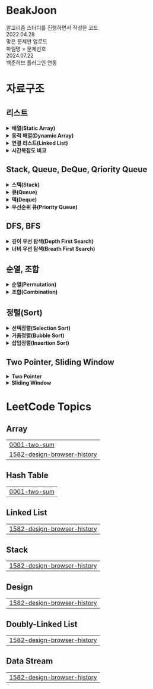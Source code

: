 # BeakJoon
알고리즘 스터디를 진행하면서 작성한 코드 \
2022.04.28 \
맞은 문제만 업로드 \
파일명 = 문제번호 \
2024.07.22 \
백준허브 플러그인 연동


# 자료구조

## 리스트
<details>
  <summary><b>배열(Static Array)</b></summary>
  <div markdown="1">
    
  - 고정된 저장공간 -> 선언 시 size 할당 필요.
    ```  
        int[] arr1 = new int[5]; //size가 5인 int형 배열 - 공간만 우선 할당
        int[] arr2 = {1,2,3,4,5}; //size가 5인 int형 배열 - 공간 + 값 할당
    ```  
  - 데이터를 연속적·순차적으로 저장 -> 첫 주소값만 알면 어떤 index에도 바로 접근 가능 -> 시간복잡도 O(1)
    ```
      ex) 첫 주소 = 0X4AF55
      -> 두 번째 데이터 = 0X4AF55 +4*1(byte)
      -> 세 번째 데이터 = 0X4AF55 +4*2(byte)
        ...
      -> n 번째 데이터 = 0X4AF55 +4*(n-1)(byte)
      => 시간복잡도 O(1)
     ```
  - LinkedList의 경우 탐색 시 시간복잡도가 O(n). 따라서 데이터 갯수가 정해져 있다면 배열을 사용하는 것이 효율적.
  - 하지만 데이터 갯수가 정해져 있지 않아 매번 크기가 큰 배열을 선언해야 한다면 메모리 비효율 발생 + 선언 시 정한 size 보다 더 많은 데이터가 저장돼야 하면 에러 발생 => `동적배열` 사용

  </div>
</details>

<details>
  <summary><b>동적 배열(Dynamic Array)</b></summary>
  <div markdown="1">
    
  - 유동적으로 배열 크기 조정.
  - 기존에 할당된 size를 초과하면 size를 2배로 늘린 배열을 새로 선언(doubling)하고 새로운 배열에 데이터 이동, 이후 기존 배열을 삭제함. (resize)
  - java에서는 `ArrayList`로 구현됨.
  - `add(E element)` : 시간복잡도가 배열 크기를 늘려야 하는 경우엔 O(n), 아닌 경우엔 O(1). 아닌 경우가 더 많기 때문에 평균적으로 O(1)
  - `add(int index, E element)` : 인자로 넘겨지는 인덱스 뒤의 데이터를 우측으로 한 칸 씩 이동시킴 -> 시간복잡도 O(n)
  - `remove(int index), remove(E element)` : 해당되는 데이터 찾아서 제거 후 뒤의 데이터를 좌측으로 한 칸 씩 이동시킴 -> 시간복잡도 O(n)
  - `indexOf(Object o)` : 배열 전체 순회 -> 시간복잡도 O(n)
    ``` java
      List<String> list = new ArrayList<String>();
      //get at 시간복잡도 : O(1)
      list.get(1);
      
      //insert back 시간복잡도 :amortized O(1)
      list.add("end");
      
      //insert at 시간복잡도 : O(n) 
      list.add(0, "add");
      
      //remove at 시간복잡도 : O(n)
      list.remove(0);
      list.remove("add");
      
      //search by value 시간복잡도 : O(n)
      list.indexOf("add"); //null일 경우 return -1 
    ```
  </div>
</details>

<details>
  <summary><b>연결 리스트(Linked List)</b></summary>
  <div markdown="1">

  - 'Node'라는 구조체가 연결되는 형식으로 데이터를 저장. '포인터'를 통해 각각의 노드에 접근함.
  - 'Node' : 값(data)와 이전, 다음 노드를 가리키는 '포인터'로 구성됨.
  - '이전 포인터(prev)' : 이전 노드를 가리키는 포인터. 첫 번째 노드(head)의 경우 null 값을 가짐.
  - '다음 포인터(next)' : 다음 노드를 가리키는 포인터. 마지막 노드의 경우 null 값을 가짐.
  - 다음 노드를 가리키는 포인터가 하나만 있는 경우를 Singly Linked List, 이전과 다음 노드 모두 있는 경우는 Doubly Linked List라고 함.
  - java의 Linked List는 Doubly Linked List로 구현되어있음.
  - 배열과 달리 메모리 상에서 연속적으로 저장되지 않기 때문에 사용에 좀 더 자유로움.
  - 메모리상에서는 비연속적이지만, 자료의 주소값을 통해 순차적으로 접근 가능함.
    ```java
     LinkedList<String> linkedList = new LinkedList<String>();
        
      /*데이터 삽입*/
      
      //insert first 시간복잡도 : O(1)
      linkedList.addFirst("first"); //deque
      
      //insert last 시간복잡도 : O(1)
      linkedList.addLast("last"); //deque
      
      //insert at 시간복잡도 : O(n)
      linkedList.add(1, "mid"); //list
      
      //insert last return boolean 시간복잡도 : O(1)
      linkedList.offer("offer1"); //deque, queue
      linkedList.offerLast("last"); //deque

      /*데이터 조회*/
      //get first 시간복잡도 : O(1)
      linkedList.getFirst(); //deque
      //get last 시간복잡도 : O(1)
      linkedList.getLast(); //deque
      //get at 시간복잡도 : O(n)
      linkedList.get(2); //list
      
      /*데이터 삭제*/
      //remove first 시간복잡도 : O(1) 
      linkedList.remove(); //deque, queue
      linkedList.removeFirst(); //deque
      
      //remove last 시간복잡도 : O(1)
      linkedList.removeLast(); //deque
      
      //remove at 시간복잡도 : O(n)
      linkedList.remove(1); //list
      
      /*데이터 수정*/
      linkedList.set(1, "set");
    ````
   
  </div>
</details>

<details>
  <summary><b>시간복잡도 비교</b></summary>
  <div markdown="1">

  |action|Static Array|Dynamic Array|Linked List|
  |---|---|---|---|
  |access|O(1)|O(1)|O(n)|
  |getFirst/getLast|-|-|O(1)|
  |update|O(1)|O(1)|O(n)|
  |insert back|O(1)|amortized O(1)|O(n)-Singly \| O(1)-Doubly|
  |insert front|-|O(n)|O(1)|
  |insert at|O(n)|O(n)|O(n)|
  |remove back|O(1)|O(1)|O(n)-Singly \| O(1)-Doubly|
  |remove front|-|O(n)|O(1)|
  |remove at|O(n)|O(n)|O(n)|
  
  </div>
</details>

## Stack, Queue, DeQue, Qriority Queue
<details>
  <summary><b>스택(Stack)</b></summary>
  <div markdown="1">
    
  - 나중에 저장된 것을 먼저 꺼냄 -> 후입선출(LIFO)
  - 매소드
    |type|method|설명|
    |---|---|---|
    |boolean|empty()|Stack이 피어있는지 확인|
    |Object|peek()|맨 위에 저장된 객체 반환(반환 후 삭제x, 비어있으면 EmptyStackException 발생)|
    |Object|pop()|맨 위에 저장된 객체 반환(반환 후 삭제o, 비버있으면 EmptyStackException 발생)|
    |Object|push()|객체 저장|
    |int|search(Object o)|객체를 찾아서 위치 전달. 없으면 -1 전달(배열과 달리 인덱스 1부터 시작)|
  - 예시
    ```java
    import java.util.Stack;
    
    public class Main {
        public static void main(String[] args) {
    		
    		Stack<Integer> stack = new Stack<Integer>();
                      // 인덱스 
    		stack.push(1); //5
    		stack.push(2); //4 
    		stack.push(3); //3 
    		stack.push(4); //2 
    		stack.push(5); //1
    		
    		System.out.println(stack.search(4)); // 결과 : 2
    		System.out.println(stack.peek()); // 결과 : 5
    		System.out.println(stack.pop()); // 결과 : 5
    		System.out.println(stack.peek()); // 결과 : 4
    ```
  </div>
</details>

<details>
  <summary><b>큐(Queue)</b></summary>

  <div markdown="1">

  - 먼저 저장한 것을 먼저 꺼냄 -> 선입선출(FIFO)
  - 메소드
    |type|method|설명|
    |---|---|---|
    |boolean|add(Object o)|객체 저장(저장공간 부족하면 IllegalStateException 발생)|
    |Object|remove()|객체 반환 후 삭제o(Queue가 비어있으면 NoSuchElementException 발생)|
    |Object|element()|객체 반환 후 삭제x(Queue가 비어있으면 NoSuchElementException 발생)|
    |boolean|offer(Object o)|객체 저장(저장공간 부족하면 false 반환)|
    |Object|poll()|객체 반환 후 삭제o(Queue가 비어있으면 null 반환)|
    |Object|peek()|겍체 반환 후 삭제x(Queue가 비어있으면 null 반환)|
  - 예시
    ```java
     import java.util.Queue;
    
    public class Main {
      public static void main(String[] args) {
        Queue<Integer> queue = new LinkedList<Integer>();
        
        queue.add(1);
        queue.add(2);
        queue.add(3);
        queue.add(4);
        queue.add(5);
  
        System.out.println(queue.element()); //결과 : 1
        System.out.println(queue.remove()); //결과 : 1
        System.out.println(queue.element()); //결과 : 2
        System.out.println(queue.remove()); //결과 : 2
        System.out.println(queue.remove()); //결과 : 3
        System.out.println(queue.element()); //결과 : 4 
    ```    
  </div>
</details>

<details>
  <summary><b>덱(Deque)</b></summary>

  <div markdown="1">

  - 양쪽에서 추가,삭제 가능한 양방향 큐(Double-Ended Queue)
  - Queue를 상속받아 구현되며, Java에서는 ArrayDeque, LinkedList 등으로 구현됨
  - Stack 대신 Deque를 사용해야 하는 이유 : Stack은 Vector 클래스를 상속받아 구현됨. Vector는 동기화된 메서드로 구현되어있어 멀티 스레드 환경에서는 안전하지만 단일 스레드 환경에서는 동기화 차리에 대한 오버헤드가 발생하면서 성능이 저하됨. 이로인해 Vector 사용이 권장되지 않고 Vector를 상속받는 Stack 또한 권장되지 않음. 
  - 메소드
    - Stack과 대응되는 매소드 (addLast/addremove 또는 addFirst/removeFirst)
      |Stack|Deque|
      |---|---|
      |push(e)|addFirst(e)|
      |pop()|removeFirst()|
      |peek()|peekFirst()|
    - Queue와 대응되는 메소드
      |Queue|Deque|
      |---|---|
      |add(e)|addLast(e)|
      |offer(e)|offerLast(e)|
      |remove()|removeFirst()|
      |poll()|pollFirst()|
      |element()|getFirst()|
      |peek()|peekFirst()|

  </div>
</details>

<details>
  <summary><b>우선순위 큐(Priority Queue)</b></summary>

  <div markdown="1">
    
  - 들어오는 순서에 상관 없이 우선순위가 높은 데이터가 먼저 나가는 자료구조
  - `힙(Heap)`을 이용하여 구현하는 것이 가장 효율적
  - 배열 vs 힙 시간복잡도 비교
    ||배열|힙|
    |---|---|---|
    |원소 추가|O(1)|O(logN)|
    |우선순위 가장 높은 원소 확인|O(N)|O(1)|
    |우선순위 가장 높은 원소 제거|O(N)|O(logN)|
  - `힙(Heap)` : 우선순위큐를 위해 고안된 `완전이진트리` 형태의 자료구조
  - `완전이진트리` : 두 개의 자식 노드만 갖는 이진트리. 마지막 레벨을 제외한 모든 레벨이 채워져 있고, 마지막 레벨은 왼쪽부터 채워져야함.
  - 힙의 종류
    - 최대 힙(Max Heap) : 부모 노드의 값이 자식 노드보다 크거나 같음. 가장 위의 노드가 최댓값.
    - 최소 힙(Min Heap) : 부모 노드의 값이 자식 노드보다 작거나 같음. 가장 위의 노드가 최솟값.
  - 힙을 배열로 표현했을 때의 인덱스
    - 왼쪽 자식 노드 : 부모 노드 *2
    - 오른쪽 자식 노드 : 부모 노드*2+1
    - 부모 노드 : 자식 노드/2

  - 노드 삽입
    - 마지막 레벨의 왼쪽 부터 삽입. 삽입 후 부모 노드와 비교 후 우선순위에 따라 노드 변경.
      ``` java
      //Min Heap
      ArrayList<Integer> heap = new ArrayList<Integer>();
      public void insert(int number) {
        int i = heap.size()+1; //마지막 노드의 인덱스
    
        while(i>1 && number < heap.get(i/2)) { //첫번째 노드까지  부모 노드와 비교
          //부모 노드 보다 작으면 부모노드를 자식 노드로, 새로 들어온 노드를 부모노드로 변경
          heap.set(i, heap.get(i/2));
          i/=2; //부모 노드로 이동
        }
        heap.set(i, number);
      }
      ```
  - 노드 삭제
    - 최상위 노드를 삭제하면 트리구조가 깨지기 때문에 젤 마지막 노드와 최상위 노드의 자리를 변경 후 마지막 노드 삭제. 이후 자식 노드와 비교하며 우선순위에 따라 노드 변경.
      ```java
       //Min Heap
      ArrayList<Integer> heap = new ArrayList<Integer>();
      public void delete() {
        int temp = heap.get(heap.size()); //최상위로 올릴 노드
        heap.set(heap.size(), heap.get(1)); //첫번째 노드를 마지막 노드로 이동
        heap.remove(heap.size()); //마지막 노드 삭제
        int parent = 1; //현재 노드
        int child = 2; //자식 노드
        
        while(child<heap.size() && temp < heap.get(child)) { //마지막 노드 까지 자식노드와 비교, 자식 노드보다 작으면 중단
          //왼쪽 노드 보다 오른쪽 노드가 더 작으면 오른쪽 노드로 이동
          if(heap.get(child) > heap.get(child+1)) {
            child++;
          }
          
          //자식 노드와 자리 바꾸고 다음 자식노드와 비교
          heap.set(parent, heap.get(child));
          parent = child;
          child = child*2;
        }
        heap.set(parent, temp);
      }
      ```

    - 자바의 Priority Queue
      ```java
      public static void main(String[] args) throws IOException {
        //오름차순
        PriorityQueue<Integer> asc = new PriorityQueue<Integer>();
      
        asc.add(5);
        asc.add(3);
        asc.add(2);
        asc.add(6);
        asc.add(1);
      
        while(!asc.isEmpty()) {
          System.out.println(asc.poll()); // 출력 : 1 2 3 5 6
        }

        //내림차순
        PriorityQueue<Integer> desc = new PriorityQueue<Integer>(Collections.reverseOrder());
      
        desc.add(5);
        desc.add(3);
        desc.add(2);
        desc.add(6);
        desc.add(1);
      
        while(!desc.isEmpty()) {
          System.out.println(desc.poll()); // 출력 : 6 5 3 2 1
        }

        //람다식을 이용하여 우선순위 변경
        PriorityQueue<Integer> abs = new PriorityQueue<Integer>((o1, o2) -> {
  			if(Math.abs(o1) == Math.abs(o2)) {
  				return o1 - o2; //절댓값이 같으면 더 작은 수 우선
  			} else {
  				return Math.abs(o1) - Math.abs(o2); //절댓값이 작은 순서대로
  			}
  		});
  		
  		abs.add(1);
  		abs.add(-1);
  		abs.add(-2);
  		abs.add(-3);
  		System.out.println("abs:"+abs.poll()); // 출력 : -1
      }
      ```
  </div>
</details>

## DFS, BFS
<details>
  <summary><b>깊이 우선 탐색(Depth First Search)</b></summary>

  <div markdown="1">

  - 그래프에서 깊은 부분을 우선적으로 탐색하는 알고리즘
  - 동작 과정
    1. 첫 번째 노드 방문
    2. 인접 노드 유무 확인
    3. 인접 노드 존재o -> 현재 노드를 스택에 저장 후 방문처리
    4. 인접 노드 존재x -> 스택에서 최상단 노드 꺼내어 해당 노드로 이동
    5. 2~4번 순서 반복하다가 인접 노드가 없고 스택에 저장된 노드도 없으면 탐색 종료

  - 장점
    - 현재 순회 중인 노드만 저장(Stack 활용)하기 때문에 BFS에 비해 메모리 공간을 덜 차지함
    - 목표 노드가 깊은 단계에 있는 경우 해를 빨리 구할 수 있음
  - 단점
    - 해가 없는 경로에 깊이 빠질 수 있음 -> 미리 지정한 임의의 깊이까지만 탐색하고, 목표 노드를 발견하지 못하면 다음 경로를 탐색하도록 설정해야 함
    - 얻은 해가 최단 경로라는 보장은 없음(최적의 해가 아닐 수 있음)
  - java 구현
    ```java
    package demo;
    
    import java.io.*;
    import java.util.*;
    
    public class Main{
    
    	static Deque<Integer> stack = new LinkedList<Integer>();
    	static boolean visited[];
    	static int graph[][]; 
    	static int nodes;
    	static int edges;
    	static StringBuffer sb;
    
    	public static void main(String[] args) throws IOException {
    		BufferedReader br = new BufferedReader(new InputStreamReader(System.in));
    		StringTokenizer st = new StringTokenizer(br.readLine());
    		nodes = Integer.parseInt(st.nextToken());
    		edges = Integer.parseInt(st.nextToken());
    		int start = Integer.parseInt(st.nextToken());
    		visited = new boolean[nodes+1];
    		graph = new int[nodes+1][nodes+1];
    		sb = new StringBuffer();
    		
    		for(int i=0; i<edges; i++) {
    			StringTokenizer st2 = new StringTokenizer(br.readLine());
    			int node1 = Integer.parseInt(st2.nextToken());
    			int node2 = Integer.parseInt(st2.nextToken());
    			graph[node1][node2] = 1;
    			graph[node2][node1] = 1;
    		}
    		
    		
    		visited[start] = true;
    		stack.add(start);
    		sb.append(start).append(" ");
    		
    		dfs(start);
    		
    		System.out.println(sb.toString());
    		
    	}
    
    	public static void dfs(int current) {
    		for(int j=1; j<=nodes; j++) {
    			//인접 노드 확인
    			if(graph[current][j] == 1) {
    				//방문 여부 확인
    				if(!visited[j]) {
    					//스택에 저장 후 방문 처리
    					stack.add(j);
    					visited[j] = true;
    					
    					sb.append(j).append(" ");
    					//인접 노드 방문
    					dfs(j);
    				}
    			}
    		}
    	}
    }
    ```
  </div>
</details>

<details>
  <summary><b>너비 우선 탐색(Breath First Search)</b></summary>

  <div markdown="1">
    
  - 그래프에서 가까운 노드부터 우선적으로 탐색하는 알고리즘
  - 큐 자료구조를 이용함
  - 동작과정
    1. 첫번째 노드 방문처리 후 인접 노드를 큐에 저장
    2. 큐에서 값을 꺼내어 방문처리 후 인접 노드 중 방문하지 않은 노드 있다면  큐에 저장.
    3. 큐에서 값을 꺼낼 수 없을 때 까지 2~3번 반복.

  - 장점
    - 최단 경로를 구할 수 있음
  - 단점
    - 경로가 매우 길 경우 탐색해야하는 노드의 수가 증가함으로 메모리 공간을 많이 차지함
    - 해가 존재하지 않는다면 유한 그래프의 경우 모든 그래프를 탐색한 후 실패로 끝남
    - 무한 그래프의 경우 해를 찾지 못하고 끝내지도 못함
  - java 구현
  ```java
  import java.io.*;
  import java.util.*;
  
  public class Main{
  
  	static boolean visited[];
  	static int graph[][]; 
  	static int nodes;
  	static int edges;
  	static StringBuffer sb;
  	static Queue<Integer> queue = new LinkedList<Integer>();
  	public static void main(String[] args) throws IOException {
  		BufferedReader br = new BufferedReader(new InputStreamReader(System.in));
  		StringTokenizer st = new StringTokenizer(br.readLine());
  		nodes = Integer.parseInt(st.nextToken());
  		edges = Integer.parseInt(st.nextToken());
  		int start = Integer.parseInt(st.nextToken());
  		visited = new boolean[nodes+1];
  		graph = new int[nodes+1][nodes+1];
  		sb = new StringBuffer();
  		
  		for(int i=0; i<edges; i++) {
  			StringTokenizer st2 = new StringTokenizer(br.readLine());
  			int node1 = Integer.parseInt(st2.nextToken());
  			int node2 = Integer.parseInt(st2.nextToken());
  			graph[node1][node2] = 1;
  			graph[node2][node1] = 1;
  		}
  		
  		
  		visited[start] = true;
  		sb.append(start).append(" ");
  		queue.add(start);
  		
  		while(!queue.isEmpty()) {
  			//큐에서 값을 꺼내서 탐색
  			bfs(queue.poll());
  		}
  		
  		System.out.println(sb.toString());
  		
  	}
  
  	public static void bfs(int current) {
  		for(int j=1; j<=nodes; j++) {
  			//인접 노드 확인
  			if(graph[current][j] == 1) {
  				//방문 여부 확인
  				if(!visited[j]) {
  					//큐에 저장 후 방문 처리
  					queue.add(j);
  					visited[j] = true;
  					
  					sb.append(j).append(" ");
  				}
  			}
  		}
  	}
  }
  ```
  </div>
</details>

## 순열, 조합
<details>
  <summary><b>순열(Permutation)</b></b></summary>

  <div markdown="1">
    
  - n개의 값 중에서 r개의 값을 <b>순서를 고려하여</b> 선정하는 경우의 수
  - 즉, 순서가 다르면 다른 경우의 수로 봄([a,b]와 [b,a]는 다른 것으로 취급)
  - 경우의 수를 계산할 때는 n!/(n-r)!로 계산 함
  - java 코드
    ```java
    import java.io.*;
    import java.util.*;
    
    public class Main{
    
    	public static boolean[] visited;
    	public static int[] result;
    	public static int r;
    	public static int n;
    	public static int[] intArrN;
    	
    	public static void main(String[] args) throws IOException {
    		BufferedReader br = new BufferedReader(new InputStreamReader(System.in));
    		n = Integer.parseInt(br.readLine());
    		r = Integer.parseInt(br.readLine());
    		String[] arrN = br.readLine().split("");
    		intArrN = new int[n];
    		visited = new boolean[n];
    		result  = new int[r];
    		for(int i=0; i<arrN.length; i++) {
    			intArrN[i] = Integer.parseInt(arrN[i]);
    		}
    		
    		System.out.println(n+"P"+r+"="+permutationCount(n, r));
    		permutation(0);
    	}
    	
    	/**
    	 * 순열 경우의 수
    	 * @param n
    	 * @param r
    	 * @return
    	 */
    	public static int permutationCount(int n, int r) {
    		return factorial(n) / factorial(n-r);
    	}
    	
    	public static int factorial(int number) {
    		if(number == 1 || number == 0) {
    			return 1;
    		}
    		return number*factorial(number-1);
    	}
    	
    	/**
    	 * 순열의 모든 경우 출력
    	 * @param depth
    	 */
    	public static void permutation(int depth) {
    		if(depth == r) {
    			Arrays.stream(result).forEach(System.out::print);
    			System.out.println("");
    			return;
    		}
    		for(int i=0; i<n; i++) {
    			if(visited[i]) {
    				continue;
    			} else {
    				result[depth] = intArrN[i];
    				visited[i] = true;
    				permutation(depth+1);
    				visited[i] = false; //r번째까지 다 돌면 visited 초기화 
    			}
    		}
    	}
    }
    ```
- 콘솔
  ```
  4 //n 입력 
  2 //r 입력
  1234 //arrN 입력
  4P2=12 // 순열 경우의 수
  12 //순열 출력 시작
  13
  14
  21
  23
  24
  31
  32
  34
  41
  42
  43 //순열 출력 종료
  ```
  </div>
</details>

<details>
  <summary><b>조합(Combination)</b></summary>

  <div markdown="1">

  - n개의 값 중에서 r개의 값을 <b>순서를 고려하지 않고</b> 선정하는 경우의 수
  - 즉, 순서가 달라도 같은 경우의 수로 봄([a,b]와 [b,a]는 같은 것으로 취급)
  - 경우의 수를 계산할 때는 n!/((n-r)!*r!)로 계산하고 nCr로 표기함
  - java 코드 : `나`를 포함하는 경우의 수(n-1Cr-1)와 `나`를 포함하지 않는 경우의 수(n-1Cr)의 합으로 치환하여 재귀함수 구현
    ```java
    import java.io.*;
    import java.util.*;
    
    public class Main{
    
    	public static boolean[] visited;
    	public static int[] result;
    	public static int r;
    	public static int n;
    	public static int[] intArrN;
    	
    	public static void main(String[] args) throws IOException {
    		BufferedReader br = new BufferedReader(new InputStreamReader(System.in));
    		n = Integer.parseInt(br.readLine());
    		r = Integer.parseInt(br.readLine());
    		String[] arrN = br.readLine().split("");
    		intArrN = new int[n];
    		visited = new boolean[n];
    		result  = new int[r];
    		for(int i=0; i<arrN.length; i++) {
    			intArrN[i] = Integer.parseInt(arrN[i]);
    		}
    		
    		System.out.println(n+"C"+r+"="+combinationCount(n, r));
    		combination(0);
    	}
    	
    	/**
    	 * 조합 경우의 수
    	 * @param n
    	 * @param r
    	 * @return
    	 */
    	public static int combinationCount(int n, int r) {
    		if(n == r || r == 0) {
    			return 1;
    		}
    		return combinationCount(n-1, r-1) + combinationCount(n-1, r);
    	}
    	
    	/**
    	 * 조합의 모든 경우 출력
    	 * @param depth
    	 */
    	public static void combination(int depth) {
    		if(depth == r) {
    			Arrays.stream(result).forEach(System.out::print);
    			System.out.println("");
    			return;
    		}
    		for(int i=depth; i<n; i++) { //depth 이전의 값은 제외
    			if(visited[i]) {
    				continue;
    			} else {
    				result[depth] = intArrN[i];
    				visited[i] = true;
    				combination(depth+1);
    				visited[i] = false; //r번째까지 다 돌면 visited 초기화 
    			}
    		}
    	}
    }
    ```
  - 출력
    ```
    4 //n 입력
    2 //r 입력
    1234 //arrN 입력
    4C2=6 //조합 경우의 수 출력
    12 //조합의 모든 경우의 수 출력 시작
    13
    14
    23
    24
    32
    34
    42
    43 //조합의 모든 경우의 수 출력 종료
    ```
  </div>
</details>

## 정렬(Sort)
<details>
  <summary><b>선택정렬(Selection Sort)</b></summary>

  <div markdown="1">

  - 해당 순서에 원소를 넣을 위치는 정해져 있고, 어떤 원소를 넣을지 선택하는 알고리즘.
  - 시간복잡도 : O(n²)
  - 예)
    - 오름차순 : 첫 번째 위치에 최솟값, 두 번째 위치에 두 번째 최솟값...
    - 내림차순 : 첫 번째 위치에 최댓값, 두 번째 위치에 두 번째 최솟값...
  - java 코드(오름차순 정렬, 배열 마지막 순서에 최댓값 -> 첫번째 순서에 최솟값)
  ```java
  import java.io.*;
  import java.util.*;
  
  public class Main{
      public static void main(String[] args) throws IOException {
          BufferedReader br = new BufferedReader(new InputStreamReader(System.in));
          StringTokenizer st = new StringTokenizer(br.readLine());
          int N = Integer.parseInt(st.nextToken());
          int K = Integer.parseInt(st.nextToken());
          int[] arr = new int[N];
          
          //배열에 값 넣기
          StringTokenizer st2 = new StringTokenizer(br.readLine());
          for (int i=0; i<N; i++) {
              arr[i] = Integer.parseInt(st2.nextToken());
          }
          
          solution(N, K, arr);
          
      }
      
      public static void solution(int N, int K, int[] arr) {
          int count = 0;
          int max = 0;
          for(int i=N-1; i>0; i--) {
          	max = i; //최댓값의 인덱스 
          	//최댓값 찾기
              for(int j=i-1; j>=0; j--) {
              	if(arr[j]>arr[max]) {
              		max = j;
              	}
              }
              //배열의 i번째 위치가 최댓값이 아니면 자리 교체
              if(i!=max) {
              	int temp = arr[max];
              	arr[max] = arr[i];
              	arr[i] = temp;
              	++count;
              }
          }
          Arrays.stream(arr).forEach(System.out::print);
      }
  }

  ```
  </div>
</details>

<details>
  <summary><b>거품정렬(Bubble Sort)</b></b></summary>

  <div markdown="1">

  - 서로 인접한 두 원소를 비교하고, 조건에 맞지 않다면 자리를 교환하여 정렬하는 알고리즘
  - java 코드 (오름차순 정렬)
    ```java
    import java.util.*;
    import java.io.*;
    
    public class Main{
        public static void main(String[] args) throws IOException{
            BufferedReader br = new BufferedReader(new InputStreamReader(System.in));
            int N = Integer.parseInt(br.readLine());
            int[] arr = new int[N];
            //배열 담기
            StringTokenizer st = new StringTokenizer(br.readLine());
            for(int i=0; i<N; i++) {
                arr[0] = Integer.parseInt(st.nextToken());
            }
            
            solution(N, arr);
        }
        
        public static int solution(int N, int[] arr) {
            
            for(int i=0; i<N; i++){
                for(int j=1; j<N; j++) {
                    //두 원소 비교 -> 앞의 원소가 뒤의 원소보다 크면 자리 교체
                    if(arr[j-1]>arr[j]) {
                        int temp = arr[j-1];
                        arr[j-1] = arr[j];
                        arr[j] = temp;
                    }
                }
            }
            
            return count;
        }
    }
    ```
  </div>
</details>

<details>
  <summary><b>삽입정렬(Insertion Sort)</b></summary>

  <div markdown="1">

  - 두 번째 원소부터 시작하여 앞의 원소들과 비교하며 삽입할 위치 지정 -> 원소들을 뒤로 미루고 지정한 위치에 원소 삽입
  - 시간복잡도 : 최선의 경우 O(n) / 평균 또는 최악의 경우 O(n²)
  - java 코드 (오름차순 정렬)
    ```java
    import java.io.*;
    import java.util.*;
    
    public class Main{
        public static void main(String[] args) throws IOException {
            int[] arr = {1,3,5,14,56,37,8,20};
            
            Arrays.stream(solution(arr)).forEach(e -> System.out.print(e+" "));
            
        }
        
        public static int[] solution(int[] arr) {
        	for(int i=1; i<arr.length; i++) { //두 번째 원소부터 시작
        		int temp = arr[i];//현재 원소
        		int prev = i-1;
        		while(prev>=0 && arr[prev]>temp) { //현재 원소가 앞 원소보다 작으면 반복
        			arr[prev+1] = arr[prev]; //앞 원소와 자리 교체
        			prev--; //앞으로 이동
        		}
        		arr[prev+1] = temp; //삽입
        	}
        	return arr;
        }
        
    }
    ```
- 출력
    ```
    1 3 5 8 14 20 37 56 
    ```
    
  </div>
</details>

## Two Pointer, Sliding Window
<details>
  <summary><b>Two Pointer</b></summary>
  <div marks="1">

  - 1차원 배열에서 각기 다른 원소를 가리키는 2개의 포인터를 조작하여 원하는 값을 찾는 알고리즘
  - start/end 또는 left/right 등 2개의 포인터를 조작하고 기록한다.
  - 동작 과정
    - start와 end가 첫번째 원소의 인덱스를 가리키도록 함
    - 현재 가리키는 원소의 합이 구하고자 하는 값보다 작으면 end+1
    - 현재 가리키는 원소의 합이 구하고자 하는 값보다 크면 start+1
    - 현재 가리키는 원소의 합이 구하고자 하는 값과 같으면 result+1
    - 모든 경우ㅇ가 확인될 때 까지 위의 과정을 반복함
  - 시간복잡도 : O(n)
  </div>
</details>

<details>
  <summary><b>Sliding Window</b></summary>
  <div marks="1">

  - 1차원 배열에서 고정 사이즈의 부분배열(윈도우)가 이동하면서 부분배열 내의 데이터를 이용해 문제를 해결하는 알고리즘
  - 동작과정
    - 배열의 길이보다 작은 부분배열 길이 설정
    - 부분배열의 첫번째 원소를 제거하고, 마지막 원소 뒤에 원소를 추가하여 한 칸씩 이동
    - 마지막 원소가 부분배열에 포함될때 까지 반복
  - 시간복잡도 : O(n)
  </div>
</details>

<!---LeetCode Topics Start-->
# LeetCode Topics
## Array
|  |
| ------- |
| [0001-two-sum](https://github.com/WonHeejin/algorithm-study/tree/master/0001-two-sum) |
| [1582-design-browser-history](https://github.com/WonHeejin/algorithm-study/tree/master/1582-design-browser-history) |
## Hash Table
|  |
| ------- |
| [0001-two-sum](https://github.com/WonHeejin/algorithm-study/tree/master/0001-two-sum) |
## Linked List
|  |
| ------- |
| [1582-design-browser-history](https://github.com/WonHeejin/algorithm-study/tree/master/1582-design-browser-history) |
## Stack
|  |
| ------- |
| [1582-design-browser-history](https://github.com/WonHeejin/algorithm-study/tree/master/1582-design-browser-history) |
## Design
|  |
| ------- |
| [1582-design-browser-history](https://github.com/WonHeejin/algorithm-study/tree/master/1582-design-browser-history) |
## Doubly-Linked List
|  |
| ------- |
| [1582-design-browser-history](https://github.com/WonHeejin/algorithm-study/tree/master/1582-design-browser-history) |
## Data Stream
|  |
| ------- |
| [1582-design-browser-history](https://github.com/WonHeejin/algorithm-study/tree/master/1582-design-browser-history) |
<!---LeetCode Topics End-->
